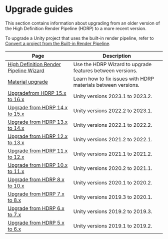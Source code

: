 # Upgrade guides

This section contains information about upgrading from an older version of the High Definition Render Pipeline (HDRP) to a more recent version.

To upgrade a Unity project that uses the built-in render pipeline, refer to [Convert a project from the Built-in Render Pipeline](convert-project-from-built-in-render-pipeline.md).

| Page| Description|
|-|-|
|[High Definition Render Pipeline Wizard](Render-Pipeline-Wizard.md)|Use the HDRP Wizard to upgrade features between versions.|
|[Material upgrade](Material-Upgrade.md)|Learn how to fix issues with HDRP materials between versions.|
|[Upgradefrom HDRP 15.x to 16.x](Upgrading-from-2023.1-to-2023.2.md)|Unity versions 2023.1 to 2023.2.|
|[Upgrade from HDRP 14.x to 15.x](Upgrading-from-2022.2-to-2023.1.md)|Unity versions 2022.2 to 2023.1.|
|[Upgrade from HDRP 13.x to 14.x](Upgrading-from-2022.1-to-2022.2.md)|Unity versions 2022.1 to 2022.2.|
|[Upgrade from HDRP 12.x to 13.x](Upgrading-from-2021.2-to-2022.1.md)|Unity versions 2021.2 to 2022.1.|
|[Upgrade from HDRP 11.x to 12.x](Upgrading-from-2021.1-to-2021.2.md)|Unity versions 2021.1 to 2021.2.|
|[Upgrade from HDRP 10.x to 11.x](Upgrading-from-2020.2-to-2021.1.md)|Unity versions 2020.2 to 2021.1.|
|[Upgrade from HDRP 8.x to 10.x](Upgrading-from-2020.1-to-2020.2.md)|Unity versions 2020.1 to 2020.2.|
|[Upgrade from HDRP 7.x to 8.x](Upgrading-from-2019.3-to-2020.1.md)|Unity versions 2019.3 to 2020.1.|
|[Upgrade from HDRP 6.x to 7.x](Upgrading-from-2019.2-to-2019.3.md)|Unity versions 2019.2 to 2019.3.|
|[Upgrade from HDRP 5.x to 6.x](Upgrading-from-2019.1-to-2019.2.md)|Unity versions 2019.1 to 2019.2.|

